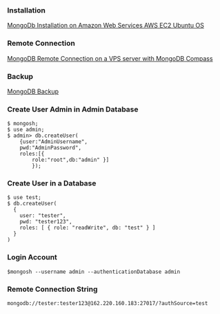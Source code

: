 ### Installation
[MongoDb Installation on Amazon Web Services AWS EC2 Ubuntu OS](https://medium.com/@johnmark_76235/mongodb-installation-on-amazon-web-services-ec2-ubuntu-os-060c8a6bf7d2)

### Remote Connection
[MongoDB Remote Connection on a VPS server with MongoDB Compass](https://medium.com/@johnmark_76235/mongodb-remote-connection-with-mongodb-compass-1af3d13a349a)

### Backup
[MongoDB Backup](https://medium.com/@johnmark_76235/mongodb-backup-70ae4961f274)

### Create User Admin in Admin Database
```vim
$ mongosh;
$ use admin;
$ admin> db.createUser(
    {user:"AdminUsername",
    pwd:"AdminPassword",
    roles:[{ 
        role:"root",db:"admin" }]
        });
```
### Create User in a Database
```vim
$ use test;
$ db.createUser(
  {
    user: "tester",
    pwd: "tester123",
    roles: [ { role: "readWrite", db: "test" } ]
  }
)
```
### Login Account
```vim
$mongosh --username admin --authenticationDatabase admin
```
### Remote Connection String
```vim
mongodb://tester:tester123@162.220.160.183:27017/?authSource=test
```
